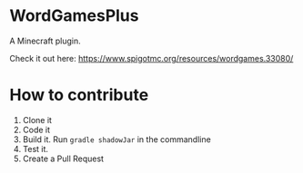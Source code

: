 # WordGamesPlus
A Minecraft plugin. 

Check it out here: https://www.spigotmc.org/resources/wordgames.33080/

# How to contribute

1. Clone it
2. Code it
3. Build it. Run `gradle shadowJar` in the commandline
4. Test it.
5. Create a Pull Request
